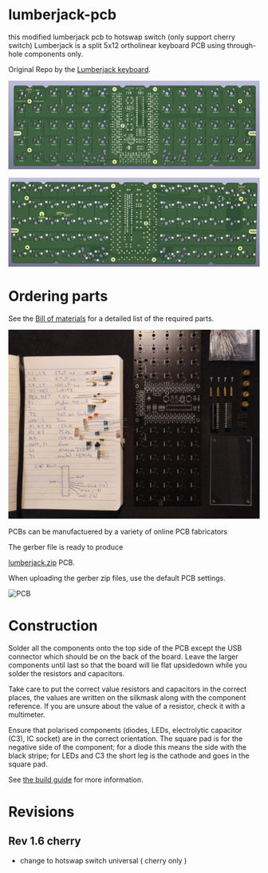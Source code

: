 # lumberjack-pcb

this modified lumberjack pcb to hotswap switch (only support cherry switch)
Lumberjack is a split 5x12 ortholinear keyboard PCB using through-hole components only.

Original Repo by the [Lumberjack keyboard](https://github.com/peej/lumberjack-keyboard).

![PCB render front](images/pcb-front.png)

![PCB render back](images/pcb-back.png)

# Ordering parts

See the [Bill of materials](BOM.md) for a detailed list of the required parts.

![BOM](images/bom.jpg)

PCBs can be manufactuered by a variety of online PCB fabricators

The gerber file is ready to produce

[lumberjack.zip](https://github.com/peej/lumberjack-keyboard/blob/master/gerber/lumberjack.zip) PCB.

When uploading the gerber zip files, use the default PCB settings.

![PCB](images/pcb.jpg)

# Construction

Solder all the components onto the top side of the PCB except the USB connector which should be on the back of the board. Leave the larger components until last so that the board will lie flat upsidedown while you solder the resistors and capacitors.

Take care to put the correct value resistors and capacitors in the correct places, the values are written on the silkmask along with the component reference. If you are unsure about the value of a resistor, check it with a multimeter.

Ensure that polarised components (diodes, LEDs, electrolytic capacitor (C3), IC socket) are in the correct orientation. The square pad is for the negative side of the component; for a diode this means the side with the black stripe; for LEDs and C3 the short leg is the cathode and goes in the square pad.

See [the build guide](guide.md) for more information.

# Revisions

## Rev 1.6 cherry

- change to hotswap switch universal ( cherry only )
